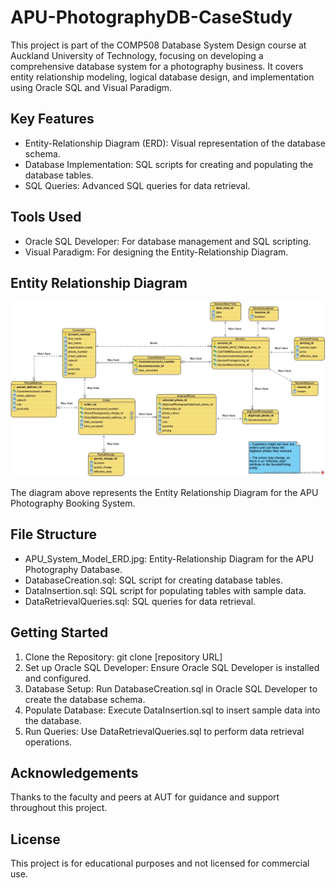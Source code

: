 # APU-PhotographyDB-CaseStudy
This project is part of the COMP508 Database System Design course at Auckland University of Technology, focusing on developing a comprehensive database system for a photography business. It covers entity relationship modeling, logical database design, and implementation using Oracle SQL and Visual Paradigm.

## Key Features
- Entity-Relationship Diagram (ERD): Visual representation of the database schema.
- Database Implementation: SQL scripts for creating and populating the database tables.
- SQL Queries: Advanced SQL queries for data retrieval.

## Tools Used
- Oracle SQL Developer: For database management and SQL scripting.
- Visual Paradigm: For designing the Entity-Relationship Diagram.

## Entity Relationship Diagram

![APU Photography Booking System ERD](APU_System_Model_ERD.jpg)

The diagram above represents the Entity Relationship Diagram for the APU Photography Booking System.


## File Structure
- APU_System_Model_ERD.jpg: Entity-Relationship Diagram for the APU Photography Database.
- DatabaseCreation.sql: SQL script for creating database tables.
- DataInsertion.sql: SQL script for populating tables with sample data.
- DataRetrievalQueries.sql: SQL queries for data retrieval.

## Getting Started
1. Clone the Repository: git clone [repository URL]
2. Set up Oracle SQL Developer: Ensure Oracle SQL Developer is installed and configured.
3. Database Setup: Run DatabaseCreation.sql in Oracle SQL Developer to create the database schema.
4. Populate Database: Execute DataInsertion.sql to insert sample data into the database.
5. Run Queries: Use DataRetrievalQueries.sql to perform data retrieval operations.

## Acknowledgements
Thanks to the faculty and peers at AUT for guidance and support throughout this project.

## License
This project is for educational purposes and not licensed for commercial use.
